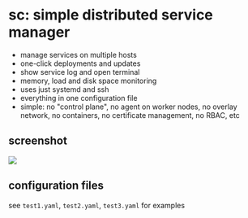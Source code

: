 # sc: simple distributed service manager

- manage services on multiple hosts
- one-click deployments and updates
- show service log and open terminal
- memory, load and disk space monitoring
- uses just systemd and ssh
- everything in one configuration file
- simple: no "control plane", no agent on worker nodes, no overlay network, no containers, no certificate management, no RBAC, etc

## screenshot

<img src="https://i.imgur.com/Kht8aMT.png">

## configuration files

see `test1.yaml`, `test2.yaml`, `test3.yaml` for examples
